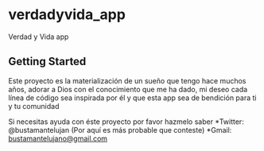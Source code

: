 # verdadyvida_app

Verdad y Vida app

## Getting Started

Este proyecto es la materialización de un sueño que tengo hace muchos años, adorar a Dios con el conocimiento que me ha dado, mi deseo cada línea de código sea inspirada por él y que esta app sea de bendición para ti y tu comunidad

Si necesitas ayuda con éste proyecto por favor hazmelo saber
*Twitter: @bustamantelujan (Por aquí es más probable que conteste)
*Gmail: bustamantelujano@gmail.com 
